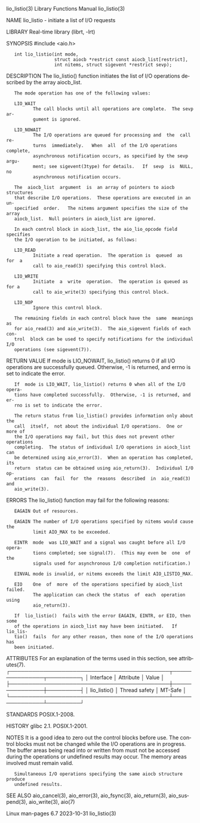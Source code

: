 lio_listio(3)              Library Functions Manual              lio_listio(3)

NAME
       lio_listio - initiate a list of I/O requests

LIBRARY
       Real-time library (librt, -lrt)

SYNOPSIS
       #include <aio.h>

       int lio_listio(int mode,
                      struct aiocb *restrict const aiocb_list[restrict],
                      int nitems, struct sigevent *restrict sevp);

DESCRIPTION
       The  lio_listio()  function  initiates  the  list of I/O operations de‐
       scribed by the array aiocb_list.

       The mode operation has one of the following values:

       LIO_WAIT
              The call blocks until all operations are complete.  The sevp ar‐
              gument is ignored.

       LIO_NOWAIT
              The I/O operations are queued for processing and  the  call  re‐
              turns  immediately.   When  all  of the I/O operations complete,
              asynchronous notification occurs, as specified by the sevp argu‐
              ment; see sigevent(3type) for details.   If  sevp  is  NULL,  no
              asynchronous notification occurs.

       The  aiocb_list  argument  is  an array of pointers to aiocb structures
       that describe I/O operations.  These operations are executed in an  un‐
       specified  order.   The nitems argument specifies the size of the array
       aiocb_list.  Null pointers in aiocb_list are ignored.

       In each control block in aiocb_list, the aio_lio_opcode field specifies
       the I/O operation to be initiated, as follows:

       LIO_READ
              Initiate a read operation.  The operation is  queued  as  for  a
              call to aio_read(3) specifying this control block.

       LIO_WRITE
              Initiate  a  write  operation.  The operation is queued as for a
              call to aio_write(3) specifying this control block.

       LIO_NOP
              Ignore this control block.

       The remaining fields in each control block have the  same  meanings  as
       for aio_read(3) and aio_write(3).  The aio_sigevent fields of each con‐
       trol  block can be used to specify notifications for the individual I/O
       operations (see sigevent(7)).

RETURN VALUE
       If mode is LIO_NOWAIT, lio_listio() returns 0 if all I/O operations are
       successfully queued.  Otherwise, -1 is returned, and errno  is  set  to
       indicate the error.

       If  mode is LIO_WAIT, lio_listio() returns 0 when all of the I/O opera‐
       tions have completed successfully.  Otherwise, -1 is returned, and  er‐
       rno is set to indicate the error.

       The return status from lio_listio() provides information only about the
       call  itself,  not about the individual I/O operations.  One or more of
       the I/O operations may fail, but this does not prevent other operations
       completing.  The status of individual I/O operations in aiocb_list  can
       be determined using aio_error(3).  When an operation has completed, its
       return  status can be obtained using aio_return(3).  Individual I/O op‐
       erations  can  fail  for  the  reasons  described  in  aio_read(3)  and
       aio_write(3).

ERRORS
       The lio_listio() function may fail for the following reasons:

       EAGAIN Out of resources.

       EAGAIN The number of I/O operations specified by nitems would cause the
              limit AIO_MAX to be exceeded.

       EINTR  mode  was LIO_WAIT and a signal was caught before all I/O opera‐
              tions completed; see signal(7).  (This may even be  one  of  the
              signals used for asynchronous I/O completion notification.)

       EINVAL mode is invalid, or nitems exceeds the limit AIO_LISTIO_MAX.

       EIO    One  of  more  of the operations specified by aiocb_list failed.
              The application can check the status  of  each  operation  using
              aio_return(3).

       If  lio_listio()  fails with the error EAGAIN, EINTR, or EIO, then some
       of the operations in aiocb_list may have been initiated.   If  lio_lis‐
       tio()  fails  for any other reason, then none of the I/O operations has
       been initiated.

ATTRIBUTES
       For an explanation of the terms  used  in  this  section,  see  attrib‐
       utes(7).
       ┌───────────────────────────────────────────┬───────────────┬─────────┐
       │ Interface                                 │ Attribute     │ Value   │
       ├───────────────────────────────────────────┼───────────────┼─────────┤
       │ lio_listio()                              │ Thread safety │ MT-Safe │
       └───────────────────────────────────────────┴───────────────┴─────────┘

STANDARDS
       POSIX.1-2008.

HISTORY
       glibc 2.1.  POSIX.1-2001.

NOTES
       It  is a good idea to zero out the control blocks before use.  The con‐
       trol blocks must not  be  changed  while  the  I/O  operations  are  in
       progress.  The buffer areas being read into or written from must not be
       accessed  during  the  operations  or undefined results may occur.  The
       memory areas involved must remain valid.

       Simultaneous I/O operations specifying the same aiocb structure produce
       undefined results.

SEE ALSO
       aio_cancel(3),  aio_error(3),  aio_fsync(3),  aio_return(3),   aio_sus‐
       pend(3), aio_write(3), aio(7)

Linux man-pages 6.7               2023-10-31                     lio_listio(3)
